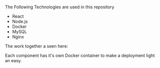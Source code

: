 The Following Technologies are used in this repository
* React
* Node.js
* Docker
* MySQL
* Nginx

The work together a seen here: 


Each component has it's own Docker container to make a deployment light an easy.
